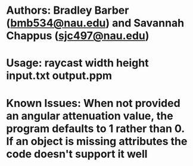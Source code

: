 # Authors: Bradley Barber (bmb534@nau.edu) and Savannah Chappus (sjc497@nau.edu)
# Usage: raycast width height input.txt output.ppm
# Known Issues: When not provided an angular attenuation value, the program defaults to 1 rather than 0. If an object is missing attributes the code doesn't support it well
